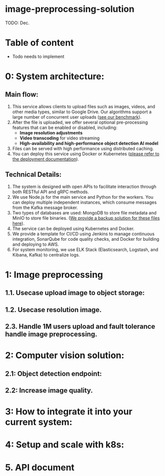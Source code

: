 # image-preprocessing-solution
TODO: Dec.
# Table of content
- Todo needs to implement
# 0: System architecture:
## Main flow:
1. This service allows clients to upload files such as images, videos, and other media types, similar to Google Drive. Our algorithms support a large number of concurrent user uploads ([see our benchmark](#)).  
2. After the file is uploaded, we offer several optional pre-processing features that can be enabled or disabled, including:
   - **Image resolution adjustments**
   - **Video transcoding** for video streaming
   - **High-availability and high-performance object detection AI model**
3. Files can be served with high performance using distributed caching.
4. You can deploy this service using Docker or Kubernetes ([please refer to the deployment documentation](#)).

## Technical Details:

1. The system is designed with open APIs to facilitate interaction through both RESTful API and gRPC methods.
2. We use Node.js for the main service and Python for the workers. You can deploy multiple independent instances, which consume messages from the Kafka message broker.
3. Two types of databases are used: MongoDB to store file metadata and MinIO to store file binaries. ([We provide a backup solution for these files here](#)).
4. The service can be deployed using Kubernetes and Docker.
5. We provide a template for CI/CD using Jenkins to manage continuous integration, SonarQube for code quality checks, and Docker for building and deploying to AWS.
6. For system monitoring, we use ELK Stack (Elasticsearch, Logstash, and Kibana, Kafka) to centralize logs.


# 1: Image preprocessing 
## 1.1. Usecase upload image to object storage:

## 1.2. Usecase resolution image.
## 2.3. Handle 1M users upload and fault tolerance handle image preprocessing.

# 2: Computer vision solution: 
## 2.1: Object detection endpoint:
## 2.2: Increase image quality.

# 3: How to integrate it into your current system:
# 4: Setup and scale with k8s:

# 5. API document
